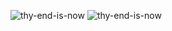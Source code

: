 ![thy-end-is-now](https://media.tenor.com/4hyNBpoMx9EAAAAi/cat-kitty.gif)
![thy-end-is-now](https://media.tenor.com/u5Vl76SncEn.gif)
